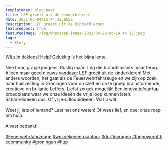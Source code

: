 ```yaml
---
templateKey: blog-post
title: LEF groeit uit de kinderkleren!
date: 2021-03-04T15:44:15.855Z
description: LEF groeit uit de kinderkleren!
featuredpost: true
featuredimage: /img/whatsapp-image-2021-04-29-at-14.44.32.jpeg
tags:
  - Story
---
```

Wij zijn dakloos! Help! Gelukkig is het bijna lente.\
\
Nee hoor, grapje jongens. Rustig maar. Leg die brandblussers maar terug. Alleen maar goed nieuws vandaag: LEF groeit uit de kinderkleren! Met andere woorden, het gaat als de Feuerwehrfahrzeuge en we zijn op zoek naar huisvesting in Groningen voor onszelf en onze groep brainstormende, creatieve en briljante Leffers. Liefst zo gek mogelijk! Een innovatie/startup broedplaats waar we onze ideeën de vrije loop kunnen laten. Scharrelideeën dus. Of vrije-uitloopideeën. Wat u wilt.\
\
Weet jij iets of iemand? Laat het ons weten! Of wees lief, en deel onze roep om hulp.\
\
Alvast bedankt!\
\
[\#Feuerwehrfahrzeuge](https://www.linkedin.com/feed/hashtag/?keywords=feuerwehrfahrzeuge&highlightedUpdateUrns=urn%3Ali%3Aactivity%3A6770712337893658624) [\#wezoekeneenkantoor](https://www.linkedin.com/feed/hashtag/?keywords=wezoekeneenkantoor&highlightedUpdateUrns=urn%3Ali%3Aactivity%3A6770712337893658624) [\#durftevragen](https://www.linkedin.com/feed/hashtag/?keywords=durftevragen&highlightedUpdateUrns=urn%3Ali%3Aactivity%3A6770712337893658624) [\#thepowerofthecommunity](https://www.linkedin.com/feed/hashtag/?keywords=thepowerofthecommunity&highlightedUpdateUrns=urn%3Ali%3Aactivity%3A6770712337893658624) [\#groningen](https://www.linkedin.com/feed/hashtag/?keywords=groningen&highlightedUpdateUrns=urn%3Ali%3Aactivity%3A6770712337893658624) [\#hup](https://www.linkedin.com/feed/hashtag/?keywords=hup&highlightedUpdateUrns=urn%3Ali%3Aactivity%3A6770712337893658624)